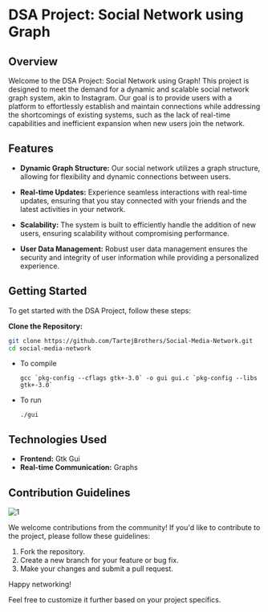 # DSA Project: Social Network using Graph

## Overview

Welcome to the DSA Project: Social Network using Graph! This project is designed to meet the demand for a dynamic and scalable social network graph system, akin to Instagram. Our goal is to provide users with a platform to effortlessly establish and maintain connections while addressing the shortcomings of existing systems, such as the lack of real-time capabilities and inefficient expansion when new users join the network.

## Features

- **Dynamic Graph Structure:** Our social network utilizes a graph structure, allowing for flexibility and dynamic connections between users.

- **Real-time Updates:** Experience seamless interactions with real-time updates, ensuring that you stay connected with your friends and the latest activities in your network.

- **Scalability:** The system is built to efficiently handle the addition of new users, ensuring scalability without compromising performance.

- **User Data Management:** Robust user data management ensures the security and integrity of user information while providing a personalized experience.

## Getting Started

To get started with the DSA Project, follow these steps:

**Clone the Repository:**

```bash
git clone https://github.com/TartejBrothers/Social-Media-Network.git
cd social-media-network
```

- To compile
  ```
  gcc `pkg-config --cflags gtk+-3.0` -o gui gui.c `pkg-config --libs gtk+-3.0`
  ```
- To run
  ```
  ./gui
  ```

## Technologies Used

- **Frontend:** Gtk Gui
- **Real-time Communication:** Graphs

## Contribution Guidelines

![1](https://github.com/TartejBrothers/Social-Media-Network/assets/113462236/4bf0e0be-ab7a-46db-a5f4-01d508ba4b74)

We welcome contributions from the community! If you'd like to contribute to the project, please follow these guidelines:

1. Fork the repository.
2. Create a new branch for your feature or bug fix.
3. Make your changes and submit a pull request.

Happy networking!

Feel free to customize it further based on your project specifics.
